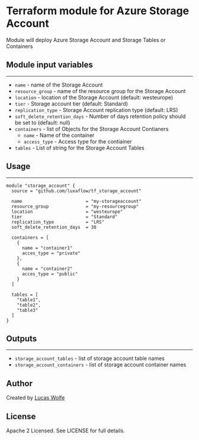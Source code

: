 # Terraform module for Azure Storage Account
Module will deploy Azure Storage Account and Storage Tables or Containers

## Module input variables
---
- `name` - name of the Storage Account
- `resource_group` - name of the resource group for the Storage Account
- `location` - location of the Storage Account (default: westeurope)
- `tier` - Storage account tier (default: Standard)
- `replication_type` - Storage Account replication type (default: LRS)
- `soft_delete_retention_days` - Number of days retention policy should be set to (default: null)
- `containers` - list of Objects for the Storage Account Contianers
  - `name` - Name of the container
  - `access_type` - Access type for the contiainer
- `tables` - List of string for the Storage Account Tables

## Usage
---
```hcl
module "storage_account" {
  source = "github.com/luxaflow/tf_storage_account"

  name                        = "my-storageaccount"
  resource_group              = "my-resourcegroup"
  location                    = "westeurope"
  tier                        = "Standard"
  replication_type            = "LRS"
  soft_delete_retention_days  = 30

  containers = [
    {
      name = "container1"
      acces_type = "private"
    },
    {
      name = "container2"
      acces_type = "public"
    }
  ]

  tables = [
    "table1",
    "table2",
    "table3"
  ]
}
```

## Outputs
---
- `storage_account_tables` - list of storage account table names
- `storage_account_containers` - list of storage account container names


## Author
Created by [Lucas Wolfe](https://www.github.com/luxaflow)

## License
Apache 2 Licensed. See LICENSE for full details.